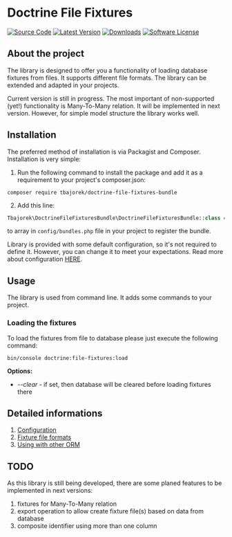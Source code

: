 # Doctrine File Fixtures
[![Source Code][badge-source]][source]
[![Latest Version][badge-release]][release]
[![Downloads][badge-downloads]][downloads]
[![Software License][badge-license]][license]

## About the project
The library is designed to offer you a functionality of loading database fixtures from files. It supports different file formats. The library can be extended and adapted in your projects.

Current version is still in progress. The most important of non-supported (yet!) functionality is Many-To-Many relation. It will be implemented in next version. However, for simple model structure the library works well.

## Installation
The preferred method of installation is via Packagist and Composer. Installation is very simple:

1. Run the following command to install the package and add it as a requirement to your project's composer.json:
```shell script
composer require tbajorek/doctrine-file-fixtures-bundle
```

2. Add this line:
```php
Tbajorek\DoctrineFileFixturesBundle\DoctrineFileFixturesBundle::class => ['all' => true]
```
to array in `config/bundles.php` file in your project to register the bundle.

Library is provided with some default configuration, so it's not required to define it. However, you can change it to meet your expectations. Read more about configuration [HERE][configuration].

## Usage
The library is used from command line. It adds some commands to your project.
### Loading the fixtures
To load the fixtures from file to database please just execute the following command:
```shell script
bin/console doctrine:file-fixtures:load
```
**Options:**
* _--clear_ - if set, then database will be cleared before loading fixtures there


## Detailed informations
1. [Configuration][configuration]
2. [Fixture file formats][fixture_file_formats]
3. [Using with other ORM][other_orm]

## TODO
As this library is still being developed, there are some planed features to be implemented in next versions:
1. fixtures for Many-To-Many relation
2. export operation to allow create fixture file(s) based on data from database
3. composite identifier using more than one column

[badge-source]: http://img.shields.io/badge/source-tbajorek/doctrine--file--fixtures-blue.svg?style=flat-square
[badge-license]: https://img.shields.io/badge/license-MIT-brightgreen.svg?style=flat-square
[badge-release]: https://img.shields.io/packagist/v/tbajorek/doctrine-file-fixtures-bundle.svg?style=flat-square
[badge-downloads]: https://img.shields.io/packagist/dt/tbajorek/doctrine-file-fixtures-bundle.svg?style=flat-square

[source]: https://github.com/tbajorek/doctrine-file-fixtures
[license]: https://github.com/tbajorek/doctrine-file-fixtures/blob/master/LICENSE
[release]: https://packagist.org/packages/tbajorek/doctrine-file-fixtures-bundle
[downloads]: https://packagist.org/packages/tbajorek/doctrine-file-fixtures-bundle

[configuration]: https://github.com/tbajorek/doctrine-file-fixtures/blob/master/docs/1.configuration.md
[fixture_file_formats]: https://github.com/tbajorek/doctrine-file-fixtures/blob/master/docs/2.fixture_file_formats.md
[other_orm]: https://github.com/tbajorek/doctrine-file-fixtures/blob/master/docs/3.other_orm.md